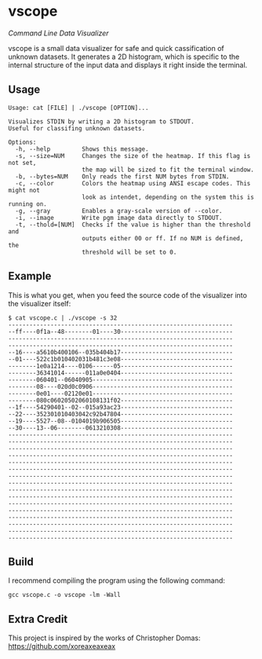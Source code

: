 # vscope
*Command Line Data Visualizer*

vscope is a small data visualizer for safe and quick cassification of unknown datasets. It generates a 2D histogram, which is specific to the internal structure of the input data and displays it right inside the terminal.

## Usage
```
Usage: cat [FILE] | ./vscope [OPTION]...

Visualizes STDIN by writing a 2D histogram to STDOUT.
Useful for classifing unknown datasets.

Options:
  -h, --help         Shows this message.
  -s, --size=NUM     Changes the size of the heatmap. If this flag is not set,
                     the map will be sized to fit the terminal window.
  -b, --bytes=NUM    Only reads the first NUM bytes from STDIN.
  -c, --color        Colors the heatmap using ANSI escape codes. This might not
                     look as intendet, depending on the system this is running on.
  -g, --gray         Enables a gray-scale version of --color.
  -i, --image        Write pgm image data directly to STDOUT.
  -t, --thold=[NUM]  Checks if the value is higher than the threshold and
                     outputs either 00 or ff. If no NUM is defined, the
                     threshold will be set to 0.
```

## Example
This is what you get, when you feed the source code of the visualizer into the visualizer itself:
```
$ cat vscope.c | ./vscope -s 32
----------------------------------------------------------------
--ff----0f1a--48--------01----30--------------------------------
----------------------------------------------------------------
----------------------------------------------------------------
--16----a5610b400106--035b404b17--------------------------------
--01----522c1b010402031b481c3e08--------------------------------
--------1e0a1214----0106------05--------------------------------
--------36341014------011a0e0404--------------------------------
--------060401--06040905----------------------------------------
--------08----020d0c0906----------------------------------------
--------0e01----02120e01----------------------------------------
--------080c06020502060108131f02--------------------------------
--1f----54290401--02--015a93ac23--------------------------------
--22----352301010403042c92b47804--------------------------------
--19----5527--08--0104019b906505--------------------------------
--30----13--06--------0613210308--------------------------------
----------------------------------------------------------------
----------------------------------------------------------------
----------------------------------------------------------------
----------------------------------------------------------------
----------------------------------------------------------------
----------------------------------------------------------------
----------------------------------------------------------------
----------------------------------------------------------------
----------------------------------------------------------------
----------------------------------------------------------------
----------------------------------------------------------------
----------------------------------------------------------------
----------------------------------------------------------------
----------------------------------------------------------------
----------------------------------------------------------------
----------------------------------------------------------------
```

## Build
I recommend compiling the program using the following command:
```
gcc vscope.c -o vscope -lm -Wall
```

## Extra Credit
This project is inspired by the works of Christopher Domas: https://github.com/xoreaxeaxeax